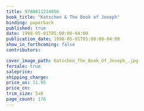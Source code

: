 ```yaml
---
title: 9780811214056
book_title: "Katschen & The Book of Joseph"
binding: paperback
published: true
date: 1998-05-01T05:00:00-04:00
publication_date: 1998-05-01T05:00:00-04:00
show_in_forthcoming: false
contributors:

cover_image_path: Katschen_The_Book_Of_Joseph_.jpg
forsale: true
saleprice:
shipping_charge:
price_us: 11.95
price_cn:
trim_size: 5x8
page_count: 176
---
```


